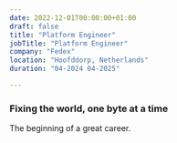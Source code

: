 ```yaml
---
date: 2022-12-01T00:00:00+01:00
draft: false
title: "Platform Engineer"
jobTitle: "Platform Engineer"
company: "Fedex"
location: "Hoofddorp, Netherlands"
duration: "04-2024 04-2025"

---
```

### Fixing the world, one byte at a time

The beginning of a great career. 
